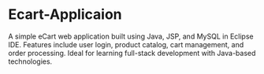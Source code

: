 # Ecart-Applicaion
A simple eCart web application built using Java, JSP, and MySQL in Eclipse IDE. Features include user login, product catalog, cart management, and order processing. Ideal for learning full-stack development with Java-based technologies.

